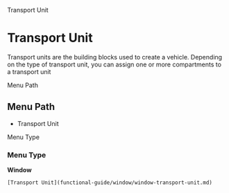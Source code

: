
Transport Unit
# Transport Unit


Transport units are the building blocks used to create a vehicle. Depending on the type of transport unit, you can assign one or more compartments to a transport unit

Menu Path
## Menu Path



- Transport Unit

Menu Type
### Menu Type

**Window**


```
[Transport Unit](functional-guide/window/window-transport-unit.md)
```